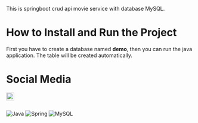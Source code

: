 This is springboot crud api movie service with database MySQL.

<h1>How to Install and Run the Project</h1>
First you have to create a database named <b>demo</b>, then you can run the java application. The table will be created automatically.

<h1>Social Media</h1>
<a href="https://www.linkedin.com/in/dhimas-panji-b04471155/" target="_blank">
  <img align="left" src="https://raw.githubusercontent.com/yushi1007/yushi1007/main/images/linkedin.svg" alt="Dhimas Panji | LinkedIn" width="21px"/>
</a>

</br></br>

![Java](https://img.shields.io/badge/java-%23ED8B00.svg?style=for-the-badge&logo=openjdk&logoColor=white)
![Spring](https://img.shields.io/badge/spring-%236DB33F.svg?style=for-the-badge&logo=spring&logoColor=white)
![MySQL](https://img.shields.io/badge/mysql-4479A1.svg?style=for-the-badge&logo=mysql&logoColor=white)
